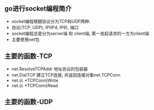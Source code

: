 ## go进行socket编程简介
- socket编程根据协议分为TCP和UDP两种. 
- 协议(TCP, UDP), IP(IP4, IP6), 端口
- socket编程总是分为server端 和 client端, 第一发起请求的一方为client端
- 主要使用net包

## 主要的函数-TCP
- net.ResolveTCPAddr 地址协议的包装器
- net.DialTCP 建立TCP连接, 并返回连接对象net.TCPConn
- net.(c *TCPConn)Write 
- net.(c *TCPConn)Read

## 主要的函数-UDP